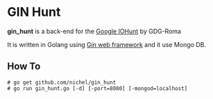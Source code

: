 GIN Hunt
==  
**gin_hunt** is a back-end for the [Google IOHunt](https://github.com/joaobiriba/gdgdevfesthunt) by GDG-Roma

It is written in Golang using [Gin web framework](https://github.com/gin-gonic/gin) and it use Mongo DB.

How To
--
```
# go get github.com/nichel/gin_hunt
# go run gin_hunt.go [-d] [-port=8080] [-mongod=localhost]
```
